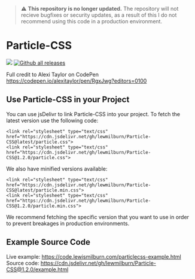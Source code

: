 > :warning: **This repository is no longer updated.** The repository will not recieve bugfixes or security updates, as a result of this I do not recommend using this code in a production environment.

# Particle-CSS
[![](https://data.jsdelivr.com/v1/package/gh/lewmilburn/Particle-CSS/badge?style=rounded)](https://www.jsdelivr.com/package/gh/lewmilburn/Particle-CSS) [![Github all releases](https://img.shields.io/github/downloads/lewmilburn/Particle-CSS/total.svg)](https://GitHub.com/lewmilburn/Particle-CSS/releases/)

Full credit to Alexi Taylor on CodePen
https://codepen.io/alexitaylor/pen/RgxJwg?editors=0100

## Use Particle-CSS in your Project
You can use jsDelivr to link Particle-CSS into your project. To fetch the latest version use the following code:
```
<link rel="stylesheet" type="text/css" href="https://cdn.jsdelivr.net/gh/lewmilburn/Particle-CSS@latest/particle.css">
<link rel="stylesheet" type="text/css" href="https://cdn.jsdelivr.net/gh/lewmilburn/Particle-CSS@1.2.0/particle.css">
```

We also have minified versions available:
```
<link rel="stylesheet" type="text/css" href="https://cdn.jsdelivr.net/gh/lewmilburn/Particle-CSS@latest/particle.min.css">
<link rel="stylesheet" type="text/css" href="https://cdn.jsdelivr.net/gh/lewmilburn/Particle-CSS@1.2.0/particle.min.css">
```

We recommend fetching the specific version that you want to use in order to prevent breakages in production environments.

## Example Source Code
Live example: https://code.lewismilburn.com/particlecss-example.html
Source code: https://cdn.jsdelivr.net/gh/lewmilburn/Particle-CSS@1.2.0/example.html
